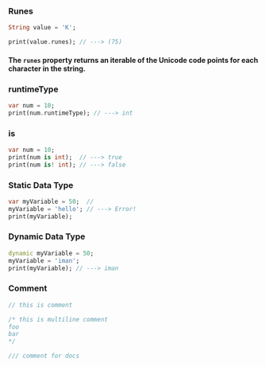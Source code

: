 ### Runes

```dart
String value = 'K';

print(value.runes); // ---> (75)
```
#### The `runes` property returns an iterable of the Unicode code points for each character in the string.

### runtimeType
```dart
var num = 10;
print(num.runtimeType); // ---> int
```

### is
```dart
var num = 10;
print(num is int);  // ---> true
print(num is! int); // ---> false
```

### Static Data Type
```dart
var myVariable = 50;  // 
myVariable = 'hello'; // ---> Error!
print(myVariable);
```

### Dynamic Data Type
```dart
dynamic myVariable = 50;
myVariable = 'iman';
print(myVariable); // ---> iman
```

### Comment
```dart
// this is comment

/* this is multiline comment
foo
bar
*/

/// comment for docs
```
